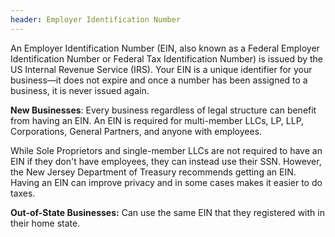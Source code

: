 ```yaml
---
header: Employer Identification Number
---
```

An Employer Identification Number (EIN, also known as a Federal Employer Identification Number or Federal Tax Identification Number) is issued by the US Internal Revenue Service (IRS). Your EIN is a unique identifier for your business—it does not expire and once a number has been assigned to a business, it is never issued again.

**New Businesses**:
Every business regardless of legal structure can benefit from having an EIN. An EIN is required for multi-member LLCs, LP, LLP, Corporations, General Partners, and anyone with employees. 

While Sole Proprietors and single-member LLCs are not required to have an EIN if they don't have employees, they can instead use their SSN. However, the New Jersey Department of Treasury recommends getting an EIN. Having an EIN can improve privacy and in some cases makes it easier to do taxes.

**Out-of-State Businesses:** Can use the same EIN that they registered with in their home state.
